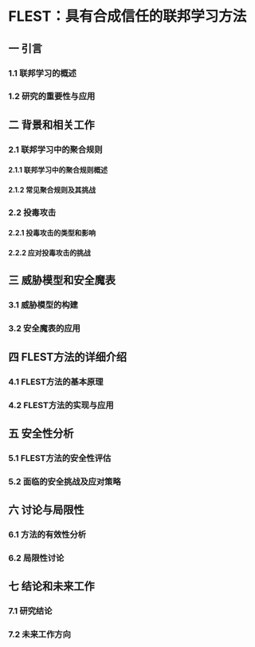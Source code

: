 # FLEST：具有合成信任的联邦学习方法
## 一 引言
### 1.1 联邦学习的概述
### 1.2 研究的重要性与应用

## 二 背景和相关工作
### 2.1 联邦学习中的聚合规则
#### 2.1.1 联邦学习中的聚合规则概述
#### 2.1.2 常见聚合规则及其挑战
### 2.2 投毒攻击
#### 2.2.1 投毒攻击的类型和影响
#### 2.2.2 应对投毒攻击的挑战

## 三 威胁模型和安全魔表
### 3.1 威胁模型的构建
### 3.2 安全魔表的应用

## 四 FLEST方法的详细介绍
### 4.1 FLEST方法的基本原理
### 4.2 FLEST方法的实现与应用

## 五 安全性分析
### 5.1 FLEST方法的安全性评估
### 5.2 面临的安全挑战及应对策略

## 六 讨论与局限性
### 6.1 方法的有效性分析
### 6.2 局限性讨论

## 七 结论和未来工作
### 7.1 研究结论
### 7.2 未来工作方向
